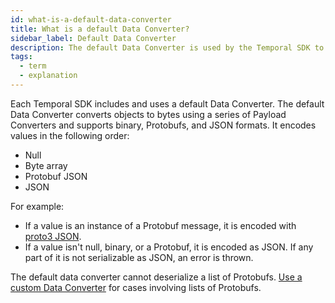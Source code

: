 ```yaml
---
id: what-is-a-default-data-converter
title: What is a default Data Converter?
sidebar_label: Default Data Converter
description: The default Data Converter is used by the Temporal SDK to convert objects into bytes using a series of Payload Converters.
tags:
  - term
  - explanation
---
```


Each Temporal SDK includes and uses a default Data Converter.
The default Data Converter converts objects to bytes using a series of Payload Converters and supports binary, Protobufs, and JSON formats.
It encodes values in the following order:

- Null
- Byte array
- Protobuf JSON
- JSON

<!-- commenting this out but include this in the TS how-to.
In SDKs that cannot determine parameter types at runtime (for example, TypeScript), Protobufs aren't included in the default converter.
Also, Chad: This is only true by default on converting from payloads, but not on converting to payloads. And we have documented how to fix it for converting from payloads: https://legacy-documentation-sdks.temporal.io/typescript/data-converters#protobufs.-->

For example:

- If a value is an instance of a Protobuf message, it is encoded with [proto3 JSON](https://developers.google.com/protocol-buffers/docs/proto3#json).
- If a value isn't null, binary, or a Protobuf, it is encoded as JSON.
  If any part of it is not serializable as JSON, <!--(for example, a Date—see JSON data types)--> an error is thrown.

The default data converter cannot deserialize a list of Protobufs.
[Use a custom Data Converter](/concepts/what-is-a-custom-data-converter) for cases involving lists of Protobufs.
